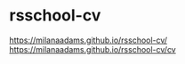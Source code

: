 # rsschool-cv
https://milanaadams.github.io/rsschool-cv/  
https://milanaadams.github.io/rsschool-cv/cv
